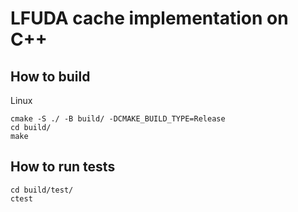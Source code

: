 # LFUDA cache implementation on C++
## How to build
Linux
```
cmake -S ./ -B build/ -DCMAKE_BUILD_TYPE=Release
cd build/
make
```
## How to run tests
```
cd build/test/
ctest
```
